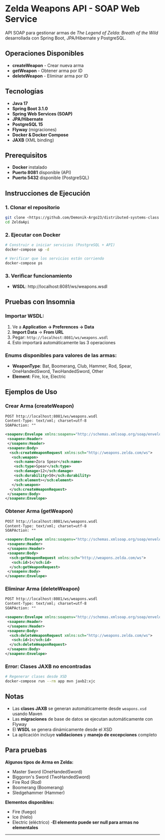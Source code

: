 # Zelda Weapons API - SOAP Web Service

API SOAP para gestionar armas de *The Legend of Zelda: Breath of the Wild* desarrollada con Spring Boot, JPA/Hibernate y PostgreSQL.

## Operaciones Disponibles

- **createWeapon** - Crear nueva arma
- **getWeapon** - Obtener arma por ID
- **deleteWeapon** - Eliminar arma por ID

## Tecnologías

- **Java 17**
- **Spring Boot 3.1.0**
- **Spring Web Services (SOAP)**
- **JPA/Hibernate**
- **PostgreSQL 15**
- **Flyway** (migraciones)
- **Docker & Docker Compose**
- **JAXB** (XML binding)

## Prerequisitos

- **Docker** instalado
- **Puerto 8081** disponible (API)
- **Puerto 5432** disponible (PostgreSQL)

## Instrucciones de Ejecución

### 1. Clonar el repositorio
```bash
git clone <https://github.com/Demonik-Argo23/distributed-systems-class.git>
cd ZeldaApi
```

### 2. Ejecutar con Docker
```bash
# Construir e iniciar servicios (PostgreSQL + API)
docker-compose up -d

# Verificar que los servicios están corriendo
docker-compose ps
```

### 3. Verificar funcionamiento
- **WSDL**: http://localhost:8081/ws/weapons.wsdl

## Pruebas con Insomnia

### Importar WSDL:
1. Ve a **Application → Preferences → Data**
2. **Import Data** → **From URL**
3. Pegar: `http://localhost:8081/ws/weapons.wsdl`
4. Esto importará automáticamente las 3 operaciones

### Enums disponibles para valores de las armas:
- **WeaponType**: Bat, Boomerang, Club, Hammer, Rod, Spear, OneHandedSword, TwoHandedSword, Other
- **Element**: Fire, Ice, Electric

## Ejemplos de Uso

### Crear Arma (createWeapon)
```xml
POST http://localhost:8081/ws/weapons.wsdl
Content-Type: text/xml; charset=utf-8
SOAPAction: ""

<soapenv:Envelope xmlns:soapenv="http://schemas.xmlsoap.org/soap/envelope/">
 <soapenv:Header>
 </soapenv:Header>
 <soapenv:Body>
  <sch:createWeaponRequest xmlns:sch="http://weapons.zelda.com/ws">
   <sch:weapon>
    <sch:name>Zora Spear</sch:name>
    <sch:type>Spear</sch:type>
    <sch:damage>12</sch:damage>
    <sch:durability>50</sch:durability>
    <sch:element></sch:element>
   </sch:weapon>
  </sch:createWeaponRequest>
 </soapenv:Body>
</soapenv:Envelope>
```

### Obtener Arma (getWeapon)
```xml
POST http://localhost:8081/ws/weapons.wsdl
Content-Type: text/xml; charset=utf-8
SOAPAction: ""

<soapenv:Envelope xmlns:soapenv="http://schemas.xmlsoap.org/soap/envelope/">
 <soapenv:Header>
 </soapenv:Header>
 <soapenv:Body>
  <sch:getWeaponRequest xmlns:sch="http://weapons.zelda.com/ws">
   <sch:id>1</sch:id>
  </sch:getWeaponRequest>
 </soapenv:Body>
</soapenv:Envelope>
```

### Eliminar Arma (deleteWeapon)
```xml
POST http://localhost:8081/ws/weapons.wsdl
Content-Type: text/xml; charset=utf-8
SOAPAction: ""

<soapenv:Envelope xmlns:soapenv="http://schemas.xmlsoap.org/soap/envelope/">
 <soapenv:Header>
 </soapenv:Header>
 <soapenv:Body>
  <sch:deleteWeaponRequest xmlns:sch="http://weapons.zelda.com/ws">
   <sch:id>1</sch:id>
  </sch:deleteWeaponRequest>
 </soapenv:Body>
</soapenv:Envelope>
```

### Error: Clases JAXB no encontradas
```bash
# Regenerar clases desde XSD
docker-compose run --rm app mvn jaxb2:xjc
```

## Notas

- Las **clases JAXB** se generan automáticamente desde `weapons.xsd` usando Maven
- Las **migraciones** de base de datos se ejecutan automáticamente con Flyway
- El **WSDL** se genera dinámicamente desde el XSD
- La aplicación incluye **validaciones** y **manejo de excepciones** completo

## Para pruebas

**Algunos tipos de Arma en Zelda:**
- Master Sword (OneHandedSword)
- Biggoron's Sword (TwoHandedSword) 
- Fire Rod (Rod)
- Boomerang (Boomerang)
- Sledgehammer (Hammer)

**Elementos disponibles:**
- Fire (fuego)
- Ice (hielo) 
- Electric (eléctrico)
-**El elemento puede ser null para armas no elementales**
---
